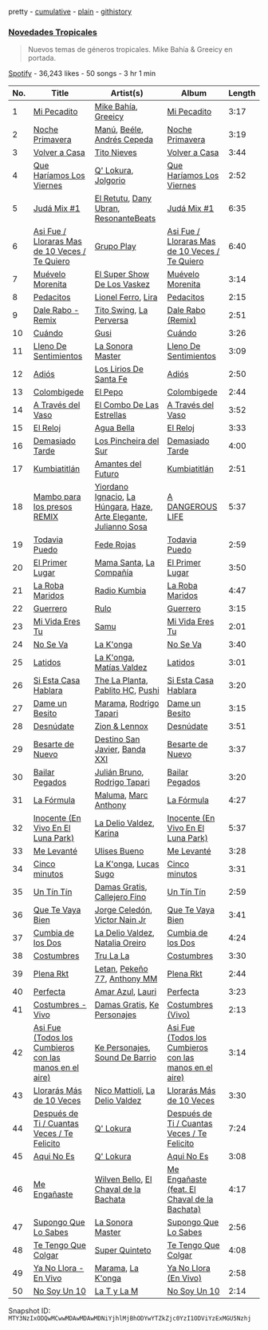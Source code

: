 pretty - [cumulative](/playlists/cumulative/37i9dQZF1DXatk5BgNhCd7.md) - [plain](/playlists/plain/37i9dQZF1DXatk5BgNhCd7) - [githistory](https://github.githistory.xyz/mackorone/spotify-playlist-archive/blob/main/playlists/plain/37i9dQZF1DXatk5BgNhCd7)

### [Novedades Tropicales](https://open.spotify.com/playlist/37i9dQZF1DXatk5BgNhCd7)

> Nuevos temas de géneros tropicales\. Mike Bahía & Greeicy en portada.

[Spotify](https://open.spotify.com/user/spotify) - 36,243 likes - 50 songs - 3 hr 1 min

| No. | Title | Artist(s) | Album | Length |
|---|---|---|---|---|
| 1 | [Mi Pecadito](https://open.spotify.com/track/5yrbKnKL9mKC61StX948w1) | [Mike Bahía](https://open.spotify.com/artist/1phfTBIocBW3UwqcYjaEN6), [Greeicy](https://open.spotify.com/artist/5dbaLmK5SHLLg8Z4CcTJpX) | [Mi Pecadito](https://open.spotify.com/album/2YsZcOI0c1Eyo0JlDAGwXD) | 3:17 |
| 2 | [Noche Primavera](https://open.spotify.com/track/2k27NZDlbYUf2Dfh7C2CQg) | [Manú](https://open.spotify.com/artist/3iyr6xJPyHx8ptqqzMHDVE), [Beéle](https://open.spotify.com/artist/7a0XAaPaK2aDSqa8p3QnC7), [Andrés Cepeda](https://open.spotify.com/artist/49Z1AvGeUaBSanPaOmplK6) | [Noche Primavera](https://open.spotify.com/album/6lI8JL80iNP4A8qzlGNqTG) | 3:19 |
| 3 | [Volver a Casa](https://open.spotify.com/track/7DgLzDFLp5GcsYuZWJSmNL) | [Tito Nieves](https://open.spotify.com/artist/4vOycwLXdkMMzpZW04VW5m) | [Volver a Casa](https://open.spotify.com/album/60bE7gawbgeAnOsbeCAMaX) | 3:44 |
| 4 | [Que Haríamos Los Viernes](https://open.spotify.com/track/2yCHNfgE1Fv7XvUHuylxmP) | [Q' Lokura](https://open.spotify.com/artist/7dlkBH23ERFXxuNoMHq94Y), [Jolgorio](https://open.spotify.com/artist/43SEoQ5rWEMSH4GeYC8zeM) | [Que Haríamos Los Viernes](https://open.spotify.com/album/5Nd7F84xr2g6puSKXSMS9q) | 2:52 |
| 5 | [Judá Mix \#1](https://open.spotify.com/track/2lR4pVb0yc3gKzSBFRgjuA) | [El Retutu](https://open.spotify.com/artist/3WSePpVeFAwNAI4vQc19rG), [Dany Ubran](https://open.spotify.com/artist/4rqJW6ntCEEaX1JJFuyBIs), [ResonanteBeats](https://open.spotify.com/artist/5ylAqVd1BdG432FwfH8wRj) | [Judá Mix \#1](https://open.spotify.com/album/6KQQFEATtO4abU1rlr7TnW) | 6:35 |
| 6 | [Asi Fue / Lloraras Mas de 10 Veces / Te Quiero](https://open.spotify.com/track/5PDjNRHHWb31OL09yfX1rT) | [Grupo Play](https://open.spotify.com/artist/2PFG7Z9o7dUTCCVAuzZYJS) | [Asi Fue / Lloraras Mas de 10 Veces / Te Quiero](https://open.spotify.com/album/2UBWfidfb9slANGxBGUjkq) | 6:40 |
| 7 | [Muévelo Morenita](https://open.spotify.com/track/6zzr9MBpXMRsnciXZMKAfP) | [El Super Show De Los Vaskez](https://open.spotify.com/artist/5RN0qzNnwv5WsXSNiDjuio) | [Muévelo Morenita](https://open.spotify.com/album/7mEqoBnZhlfB6JSNH9RVvI) | 3:14 |
| 8 | [Pedacitos](https://open.spotify.com/track/3oE3m87poec2KAZyTV6JOA) | [Lionel Ferro](https://open.spotify.com/artist/7eCV5haSJZFNswFd6asIZp), [Lira](https://open.spotify.com/artist/1kyy6AW7C6Rr2jrYwz95Gi) | [Pedacitos](https://open.spotify.com/album/2E4VapcOiqFynmYEqWDRpD) | 2:15 |
| 9 | [Dale Rabo \- Remix](https://open.spotify.com/track/4arnQPM6xxTjnN514cTKtb) | [Tito Swing](https://open.spotify.com/artist/5ZXCD32JVeJ08JNuWz5USb), [La Perversa](https://open.spotify.com/artist/4UcGO4hOufILa9qGd3KOCo) | [Dale Rabo \(Remix\)](https://open.spotify.com/album/5lI0GI7RNtFdvdtXDbuCBi) | 2:51 |
| 10 | [Cuándo](https://open.spotify.com/track/4cQBl4skiG56RMGpu1diV3) | [Gusi](https://open.spotify.com/artist/7GMRarEViKQmiTUMFZtrfe) | [Cuándo](https://open.spotify.com/album/7AFKnMLumDXDJlCr1N3pvp) | 3:26 |
| 11 | [Lleno De Sentimientos](https://open.spotify.com/track/0K5fWh0hew9OK22bIB7SAU) | [La Sonora Master](https://open.spotify.com/artist/34ncxwjKmuXtfWo8wh91sL) | [Lleno De Sentimientos](https://open.spotify.com/album/1XUEwQ0NYJgjEDRCNYYD7I) | 3:09 |
| 12 | [Adiós](https://open.spotify.com/track/5rIewB5uXyUw42wl8In96o) | [Los Lirios De Santa Fe](https://open.spotify.com/artist/75ykMrcaF4136KUIbcxBP7) | [Adiós](https://open.spotify.com/album/4DhZqdch56n31HBVYdbaTq) | 2:50 |
| 13 | [Colombigede](https://open.spotify.com/track/0R0qr3Z9lTnj4m9Ps1K0WJ) | [El Pepo](https://open.spotify.com/artist/2zCQFd804DNH07QAI3xa25) | [Colombigede](https://open.spotify.com/album/7xyaRZlwo6OOIZA6zDlfAt) | 2:44 |
| 14 | [A Través del Vaso](https://open.spotify.com/track/2TT4Whi1imhzHnGyhqwHPh) | [El Combo De Las Estrellas](https://open.spotify.com/artist/3a1bkJS7AQnJ8KGvf9hFiN) | [A Través del Vaso](https://open.spotify.com/album/6G0zquonlLOooG2H7g288W) | 3:52 |
| 15 | [El Reloj](https://open.spotify.com/track/2G1OyOLunyp3bhq7pgNXhQ) | [Agua Bella](https://open.spotify.com/artist/4HKgCyUZMpl41vzhVXdhNy) | [El Reloj](https://open.spotify.com/album/4WT66jLpJz4G4oydzXZAYH) | 3:33 |
| 16 | [Demasiado Tarde](https://open.spotify.com/track/13AxJPiBMQQoGlzF7CUA9I) | [Los Pincheira del Sur](https://open.spotify.com/artist/1BnQrx8p0bHBpidjIGq26z) | [Demasiado Tarde](https://open.spotify.com/album/4j6YGCGE9A4bRF8utrPDPI) | 4:00 |
| 17 | [Kumbiatitlán](https://open.spotify.com/track/4vaWxrk1kcNB7PUYVHfy3G) | [Amantes del Futuro](https://open.spotify.com/artist/6dFvUQyg4lryyquleOuUO0) | [Kumbiatitlán](https://open.spotify.com/album/2WzGrCeOlVVBFGm3S2Qop7) | 2:51 |
| 18 | [Mambo para los presos REMIX](https://open.spotify.com/track/32S3QjNBmT2F8dHLJ0RNDQ) | [Yiordano Ignacio](https://open.spotify.com/artist/4GzcC1X5GRX9ndJ5TXIk2C), [La Húngara](https://open.spotify.com/artist/7xtnpHS34mLlxGZDVUBHSU), [Haze](https://open.spotify.com/artist/77iZVjeYoYSl5P0K9mIiUE), [Arte Elegante](https://open.spotify.com/artist/1F6ZW5IEGN0HB9LTtldRq0), [Julianno Sosa](https://open.spotify.com/artist/4IC2X34tZmHG3VfTbpzvwL) | [A DANGEROUS LIFE](https://open.spotify.com/album/0Zxo1M6ia1dcGy0pu23Jyb) | 5:37 |
| 19 | [Todavia Puedo](https://open.spotify.com/track/41hzqZAergCc4pMGZMuWIO) | [Fede Rojas](https://open.spotify.com/artist/0xJhZwxGtFJ6n5ZAJbVAEe) | [Todavia Puedo](https://open.spotify.com/album/5FR35rf7mdeNxHyLVlR8Q3) | 2:59 |
| 20 | [El Primer Lugar](https://open.spotify.com/track/11ZNOxpz7nJYii451LnvKp) | [Mama Santa](https://open.spotify.com/artist/4yfN6I5gIxbvuSCWEgM3SW), [La Compañía](https://open.spotify.com/artist/2l0EE0CaJBlsQVQAegc8yS) | [El Primer Lugar](https://open.spotify.com/album/0GaXT62le34TxJCmTTvdPw) | 3:50 |
| 21 | [La Roba Maridos](https://open.spotify.com/track/4BCM1AChX6Vz9GIBSJSTPH) | [Radio Kumbia](https://open.spotify.com/artist/1qBL49tg9Qs3WkTIl4zSWF) | [La Roba Maridos](https://open.spotify.com/album/2KnsSsxKDu1l4KniytLN8E) | 4:47 |
| 22 | [Guerrero](https://open.spotify.com/track/5nkVcCo7uXqAFKEwsDjZRu) | [Rulo](https://open.spotify.com/artist/1hESVb5p8cUHjbj9YzfklQ) | [Guerrero](https://open.spotify.com/album/5MKSbEuB3QPRPKwAtavmwc) | 3:15 |
| 23 | [Mi Vida Eres Tu](https://open.spotify.com/track/4PsnIz3whBZv0Kt8ZxdTo6) | [Samu](https://open.spotify.com/artist/2MYjRxbaWRfUkrNNRAuCDC) | [Mi Vida Eres Tu](https://open.spotify.com/album/2cEHjCkX8Trk11yu7mYbXs) | 2:01 |
| 24 | [No Se Va](https://open.spotify.com/track/44VMZB1D8fovWxdDIwIPo6) | [La K'onga](https://open.spotify.com/artist/3ghRXw2nUEH2THaL82hw8R) | [No Se Va](https://open.spotify.com/album/7Cn5f97ZxIoUwstXEtWaTJ) | 3:40 |
| 25 | [Latidos](https://open.spotify.com/track/2WFrChyI5KlmxunG45Sqws) | [La K'onga](https://open.spotify.com/artist/3ghRXw2nUEH2THaL82hw8R), [Matías Valdez](https://open.spotify.com/artist/6SGCqG5HEr5gFZR9ct8wID) | [Latidos](https://open.spotify.com/album/307d2X9AdbxbyFd008xmn7) | 3:01 |
| 26 | [Si Esta Casa Hablara](https://open.spotify.com/track/2F3j0BgLcRjuAd7gAvrlQp) | [The La Planta](https://open.spotify.com/artist/4oZolC0sCwCAKqsNXfRlVS), [Pablito HC](https://open.spotify.com/artist/3VGOer5eApPF1qsyYXlMFT), [Pushi](https://open.spotify.com/artist/1l6UgL5G16tId4qoYH8qJn) | [Si Esta Casa Hablara](https://open.spotify.com/album/7JTFZ8I4RPHodlhmX2faiP) | 3:20 |
| 27 | [Dame un Besito](https://open.spotify.com/track/2Vl1IkovKwtLBAVUdOqZ0a) | [Marama](https://open.spotify.com/artist/4GepMkTgrIZECoCC55vqjW), [Rodrigo Tapari](https://open.spotify.com/artist/1wkImvL5XLLhrNcmX7sVt4) | [Dame un Besito](https://open.spotify.com/album/2KephD8YhQRMfagIcLI7r8) | 3:15 |
| 28 | [Desnúdate](https://open.spotify.com/track/3lAPRVmezONEzjHgzOvh5m) | [Zion & Lennox](https://open.spotify.com/artist/21451j1KhjAiaYKflxBjr1) | [Desnúdate](https://open.spotify.com/album/5uLpJ330k49clXLzxyhHrf) | 3:51 |
| 29 | [Besarte de Nuevo](https://open.spotify.com/track/1PczfOVE5UmwuvfwrECK7J) | [Destino San Javier](https://open.spotify.com/artist/26EVG2B9cd0c1gAfDsA7uW), [Banda XXI](https://open.spotify.com/artist/4She1focTkX0pwpJUtS5eo) | [Besarte de Nuevo](https://open.spotify.com/album/4zOshueWkMPBgfEoi74sXf) | 3:37 |
| 30 | [Bailar Pegados](https://open.spotify.com/track/00GhrZUHzp034GsWIoe4pb) | [Julián Bruno](https://open.spotify.com/artist/4GiUBU5qC374SE66G2wYY2), [Rodrigo Tapari](https://open.spotify.com/artist/1wkImvL5XLLhrNcmX7sVt4) | [Bailar Pegados](https://open.spotify.com/album/320kx3PZT50c3SwV1EwnJf) | 3:20 |
| 31 | [La Fórmula](https://open.spotify.com/track/5Fh9fyHRnSwKLo4asG6fEX) | [Maluma](https://open.spotify.com/artist/1r4hJ1h58CWwUQe3MxPuau), [Marc Anthony](https://open.spotify.com/artist/4wLXwxDeWQ8mtUIRPxGiD6) | [La Fórmula](https://open.spotify.com/album/5BMotNmzFRoGABaWM6YFI2) | 4:27 |
| 32 | [Inocente \(En Vivo En El Luna Park\)](https://open.spotify.com/track/6qM2i722HNgqvpNBwYzKIk) | [La Delio Valdez](https://open.spotify.com/artist/3tzacGOmngxUV8W8lU9h3Q), [Karina](https://open.spotify.com/artist/1QZuAtDYNrk2QMogJulsyq) | [Inocente \(En Vivo En El Luna Park\)](https://open.spotify.com/album/2HsF8RzCLIH8Mz5dt1mSrf) | 5:37 |
| 33 | [Me Levanté](https://open.spotify.com/track/0VyS8re7IhTDbpZmKrKfv2) | [Ulises Bueno](https://open.spotify.com/artist/2UqRkW2wfEkZmyvKyTTv2W) | [Me Levanté](https://open.spotify.com/album/2mHs7EdBXg7dMkFvDMZC9d) | 3:28 |
| 34 | [Cinco minutos](https://open.spotify.com/track/4M7gtZi4Tai6gJMIkNzWcC) | [La K'onga](https://open.spotify.com/artist/3ghRXw2nUEH2THaL82hw8R), [Lucas Sugo](https://open.spotify.com/artist/0WnP62TjkFfRrt52yE8zcX) | [Cinco minutos](https://open.spotify.com/album/2q2u75ecRs9D2IhKY2bo1R) | 3:31 |
| 35 | [Un Tín Tín](https://open.spotify.com/track/2gRN8dGLqnpj0TKoGE8sb5) | [Damas Gratis](https://open.spotify.com/artist/3YeBTR1Q1rUxKguz4jP6UV), [Callejero Fino](https://open.spotify.com/artist/6GRwwWAtmusrgAL5JF9Dfr) | [Un Tín Tín](https://open.spotify.com/album/4a5QcsvWyKziBN7cNw1E5b) | 2:59 |
| 36 | [Que Te Vaya Bien](https://open.spotify.com/track/1tgtt55t1gFpq84UCAoXSN) | [Jorge Celedón](https://open.spotify.com/artist/7rNbdH4pgrnwguvzxhA2Ek), [Victor Nain Jr](https://open.spotify.com/artist/6L89Apk33SwlxIPUwDOnf7) | [Que Te Vaya Bien](https://open.spotify.com/album/5yRi7QGU76Cd9DrMVUpGX6) | 3:41 |
| 37 | [Cumbia de los Dos](https://open.spotify.com/track/00IwtGTu7A1SJRs6g2445Q) | [La Delio Valdez](https://open.spotify.com/artist/3tzacGOmngxUV8W8lU9h3Q), [Natalia Oreiro](https://open.spotify.com/artist/0Uit4gta4PrT7HvUe8W2Xo) | [Cumbia de los Dos](https://open.spotify.com/album/7L3WNcm7mLtYU2D11t7wXi) | 4:24 |
| 38 | [Costumbres](https://open.spotify.com/track/6gCcOzq4uy8VQktaBzx7wy) | [Tru La La](https://open.spotify.com/artist/1EsaxlwSz9CLqVRjZYnP3H) | [Costumbres](https://open.spotify.com/album/4jX7jBxxmd04LdZB35Hg2r) | 3:30 |
| 39 | [Plena Rkt](https://open.spotify.com/track/2cOcNId9bPrHwIVuq5sJme) | [Letan](https://open.spotify.com/artist/14LqX7WKEinOwg1VZcM1xE), [Pekeño 77](https://open.spotify.com/artist/5eIRbSES1yeGSBuqZ4xvuD), [Anthony MM](https://open.spotify.com/artist/3L0TDlLE2v4lWjz5vw3vE8) | [Plena Rkt](https://open.spotify.com/album/5QXEiMJOD1b4tTzhEEdzln) | 2:44 |
| 40 | [Perfecta](https://open.spotify.com/track/6ENJrMm3Kxj6pZKGGB3DLI) | [Amar Azul](https://open.spotify.com/artist/04TVfWdJWbfH0FOT2zA1Tg), [Lauri](https://open.spotify.com/artist/5DkMnet9UIBiZY5TlAPsKo) | [Perfecta](https://open.spotify.com/album/4t1mtvtgdEtwlfen0Ks7yp) | 3:23 |
| 41 | [Costumbres \- Vivo](https://open.spotify.com/track/6HT88WDVwEJiHEbPuQ5XcB) | [Damas Gratis](https://open.spotify.com/artist/3YeBTR1Q1rUxKguz4jP6UV), [Ke Personajes](https://open.spotify.com/artist/06Q5VlSAku57lFzyME3HrM) | [Costumbres \(Vivo\)](https://open.spotify.com/album/5bF1CFdbRtYvsCbVro137h) | 2:13 |
| 42 | [Asi Fue \(Todos los Cumbieros con las manos en el aire\)](https://open.spotify.com/track/1TqVbvwPmESLvgkueeJI4V) | [Ke Personajes](https://open.spotify.com/artist/06Q5VlSAku57lFzyME3HrM), [Sound De Barrio](https://open.spotify.com/artist/6jz0DkcaOtGlaNOA67rzIU) | [Asi Fue \(Todos los Cumbieros con las manos en el aire\)](https://open.spotify.com/album/1jnDr8K9IxgrZM94g6fXD1) | 3:14 |
| 43 | [Llorarás Más de 10 Veces](https://open.spotify.com/track/10VUJfqV8GGuJovH0x9Q4e) | [Nico Mattioli](https://open.spotify.com/artist/6WVAHhEnELJ0NI11yZu9j1), [La Delio Valdez](https://open.spotify.com/artist/3tzacGOmngxUV8W8lU9h3Q) | [Llorarás Más de 10 Veces](https://open.spotify.com/album/5NmYayaP0sr0anmXO9D8hz) | 3:30 |
| 44 | [Después de Ti / Cuantas Veces / Te Felicito](https://open.spotify.com/track/7b4hZRdUXRgCWJxQZhA7Kf) | [Q' Lokura](https://open.spotify.com/artist/7dlkBH23ERFXxuNoMHq94Y) | [Después de Ti / Cuantas Veces / Te Felicito](https://open.spotify.com/album/1wGqGNxHO2R8jIYNh3Y6TF) | 7:24 |
| 45 | [Aqui No Es](https://open.spotify.com/track/7xUuyJLGZg0osGSxhlI8MV) | [Q' Lokura](https://open.spotify.com/artist/7dlkBH23ERFXxuNoMHq94Y) | [Aqui No Es](https://open.spotify.com/album/39ONwIdsefek7bPlFV75an) | 3:08 |
| 46 | [Me Engañaste](https://open.spotify.com/track/6Ep2ZXUC4ZYS2NXIr4DXxp) | [Wilven Bello](https://open.spotify.com/artist/6cJpv2M7hjes1BxCIfqq8B), [El Chaval de la Bachata](https://open.spotify.com/artist/4RnIr0AAau1SBJMbjJ9poC) | [Me Engañaste \(feat\. El Chaval de la Bachata\)](https://open.spotify.com/album/0g48BLurUk50j2joPWvJjS) | 4:17 |
| 47 | [Supongo Que Lo Sabes](https://open.spotify.com/track/5dAL0O82jo2JmrbvJy1JIu) | [La Sonora Master](https://open.spotify.com/artist/34ncxwjKmuXtfWo8wh91sL) | [Supongo Que Lo Sabes](https://open.spotify.com/album/796xVq92wShgvMHqEi96Xn) | 2:56 |
| 48 | [Te Tengo Que Colgar](https://open.spotify.com/track/7mlrQGbACpp5PtgQdQLpWu) | [Super Quinteto](https://open.spotify.com/artist/4ArkxyeBPg8alE9CcBf86X) | [Te Tengo Que Colgar](https://open.spotify.com/album/1HsROrvuqMY4ElvJbr0T4y) | 4:08 |
| 49 | [Ya No Llora \- En Vivo](https://open.spotify.com/track/0wW9gBzVnskOA1xqDXvsVb) | [Marama](https://open.spotify.com/artist/4GepMkTgrIZECoCC55vqjW), [La K'onga](https://open.spotify.com/artist/3ghRXw2nUEH2THaL82hw8R) | [Ya No Llora \(En Vivo\)](https://open.spotify.com/album/587zI6AqCzZv9ZItyl8h6S) | 2:58 |
| 50 | [No Soy Un 10](https://open.spotify.com/track/3S3WhDTKcVtuRfWfJulLuE) | [La T y La M](https://open.spotify.com/artist/1FxPMQ9A0882eNDx3ZkD6B) | [No Soy Un 10](https://open.spotify.com/album/1w15wkI8Fnelrb4dMkCiFr) | 2:14 |

Snapshot ID: `MTY3NzIxODQwMCwwMDAwMDAwMDNiYjhlMjBhODYwYTZkZjc0YzI1ODViYzExMGU5Nzhj`
